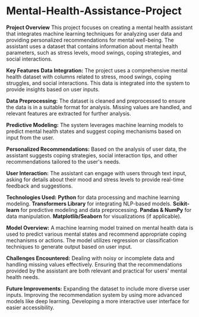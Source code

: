 # Mental-Health-Assistance-Project
**Project Overview**
This project focuses on creating a mental health assistant that integrates machine learning techniques for analyzing user data and providing personalized recommendations for mental well-being. The assistant uses a dataset that contains information about mental health parameters, such as stress levels, mood swings, coping strategies, and social interactions.

**Key Features**
**Data Integration:** The project uses a comprehensive mental health dataset with columns related to stress, mood swings, coping struggles, and social interactions. This data is integrated into the system to provide insights based on user inputs.

**Data Preprocessing:** The dataset is cleaned and preprocessed to ensure the data is in a suitable format for analysis. Missing values are handled, and relevant features are extracted for further analysis.

**Predictive Modeling:** The system leverages machine learning models to predict mental health states and suggest coping mechanisms based on input from the user.

**Personalized Recommendations:** Based on the analysis of user data, the assistant suggests coping strategies, social interaction tips, and other recommendations tailored to the user's needs.

**User Interaction:** The assistant can engage with users through text input, asking for details about their mood and stress levels to provide real-time feedback and suggestions.

**Technologies Used:**
**Python** for data processing and machine learning modeling.
**Transformers Library** for integrating NLP-based models.
**Scikit-learn** for predictive modeling and data preprocessing.
**Pandas & NumPy** for data manipulation.
**Matplotlib/Seaborn** for visualizations (if applicable).

**Model Overview:**
A machine learning model trained on mental health data is used to predict various mental states and recommend appropriate coping mechanisms or actions.
The model utilizes regression or classification techniques to generate output based on user input.

**Challenges Encountered:**
Dealing with noisy or incomplete data and handling missing values effectively.
Ensuring that the recommendations provided by the assistant are both relevant and practical for users' mental health needs.

**Future Improvements:**
Expanding the dataset to include more diverse user inputs.
Improving the recommendation system by using more advanced models like deep learning.
Developing a more interactive user interface for easier accessibility.
